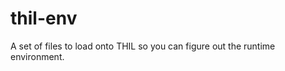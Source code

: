 thil-env
=============

A set of files to load onto THIL so you can figure out the runtime environment.
